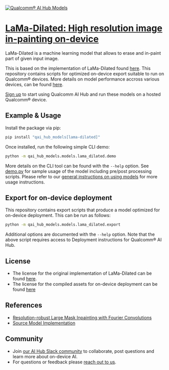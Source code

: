 [![Qualcomm® AI Hub Models](https://qaihub-public-assets.s3.us-west-2.amazonaws.com/qai-hub-models/quic-logo.jpg)](../../README.md)


# [LaMa-Dilated: High resolution image in-painting on-device](https://aihub.qualcomm.com/models/lama_dilated)

LaMa-Dilated is a machine learning model that allows to erase and in-paint part of given input image.

This is based on the implementation of LaMa-Dilated found [here](https://github.com/advimman/lama). This repository contains scripts for optimized on-device
export suitable to run on Qualcomm® devices. More details on model performance
accross various devices, can be found [here](https://aihub.qualcomm.com/models/lama_dilated).

[Sign up](https://myaccount.qualcomm.com/signup) to start using Qualcomm AI Hub and run these models on a hosted Qualcomm® device.




## Example & Usage

Install the package via pip:
```bash
pip install "qai_hub_models[lama-dilated]"
```


Once installed, run the following simple CLI demo:

```bash
python -m qai_hub_models.models.lama_dilated.demo
```
More details on the CLI tool can be found with the `--help` option. See
[demo.py](demo.py) for sample usage of the model including pre/post processing
scripts. Please refer to our [general instructions on using
models](../../../#getting-started) for more usage instructions.

## Export for on-device deployment

This repository contains export scripts that produce a model optimized for
on-device deployment. This can be run as follows:

```bash
python -m qai_hub_models.models.lama_dilated.export
```
Additional options are documented with the `--help` option. Note that the above
script requires access to Deployment instructions for Qualcomm® AI Hub.


## License
* The license for the original implementation of LaMa-Dilated can be found
  [here](https://github.com/advimman/lama/blob/main/LICENSE).
* The license for the compiled assets for on-device deployment can be found [here](https://qaihub-public-assets.s3.us-west-2.amazonaws.com/qai-hub-models/Qualcomm+AI+Hub+Proprietary+License.pdf)


## References
* [Resolution-robust Large Mask Inpainting with Fourier Convolutions](https://arxiv.org/abs/2109.07161)
* [Source Model Implementation](https://github.com/advimman/lama)



## Community
* Join [our AI Hub Slack community](https://aihub.qualcomm.com/community/slack) to collaborate, post questions and learn more about on-device AI.
* For questions or feedback please [reach out to us](mailto:ai-hub-support@qti.qualcomm.com).


